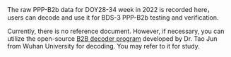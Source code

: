 The raw PPP-B2b data for DOY28-34 week in 2022 is recorded here，
users can decode and use it for BDS-3 PPP-B2b testing and verification.

Currently, there is no reference document. 
However, if necessary, 
you can utilize the open-source [B2B decoder program](https://github.com/zp-9696/b2b-decoder) developed by Dr. Tao Jun from Wuhan University for decoding. 
You may refer to it for study.
